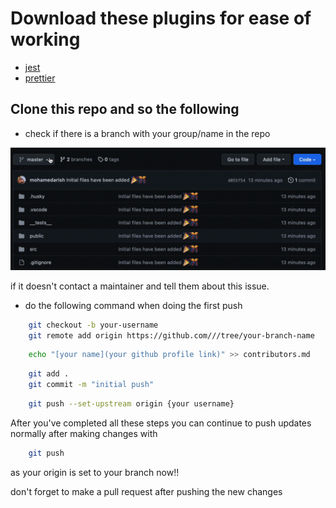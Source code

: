 # Download these plugins for ease of working

- [jest](https://marketplace.visualstudio.com/items?itemName=Orta.vscode-jest)
- [prettier](https://marketplace.visualstudio.com/items?itemName=esbenp.prettier-vscode)

## Clone this repo and so the following

- check if there is a branch with your group/name in the repo

![image showing how to check if branch exists](./markdown-assets/branch.gif)

if it doesn't contact a maintainer and tell them about this issue.

- do the following command when doing the first push

```sh
    git checkout -b your-username
    git remote add origin https://github.com///tree/your-branch-name
```

```sh
    echo "[your name](your github profile link)" >> contributors.md
```

```sh
    git add .
    git commit -m "initial push"
```

```sh
    git push --set-upstream origin {your username}
```

After you've completed all these steps you can continue to push updates normally after making changes with

```sh
    git push
```

as your origin is set to your branch now!!

don't forget to make a pull request after pushing the new changes
